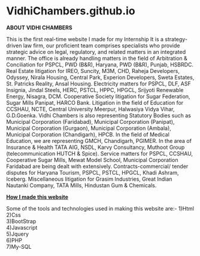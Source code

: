# VidhiChambers.github.io

**ABOUT VIDHI CHAMBERS**

This is the first real-time website I made for my Internship 
It is a strategy-driven law firm, our proficient team comprises specialists who provide strategic advice on legal, regulatory, and related matters in an integrated manner. The office is already handling matters in the field of Arbitration & Conciliation for PSPCL, PWD (B&R), Haryana, PWD (B&R), Punjab, HSBRDC. Real Estate litigation for IREO, Suncity, M3M, CHD, Raheja Developers, Odyssey, Nirala Housing, Central Park, Experion Developers, Sweta Estates, St. Patricks Reality, Ansal Housing. Electricity matters for PSPCL, DLF, ASF Insignia, Jindal Steels, HERC, PSTCL, HPPC, HPGCL, Srijyoti Renewable Energy, Nisagra, DCM. Cooperative Society litigation for Sugar Federation, Sugar Mills Panipat, HARCO Bank. Litigation in the field of Education for CCSHAU, NCTE, Central University Meerpur, Halwasiya Vidya Vihar, G.D.Goenka.
Vidhi Chambers is also representing Statutory Bodies such as Municipal Corporation (Faridabad), Municipal Corporation (Panipat), Municipal Corporation (Gurgaon), Municipal Corporation (Ambala), Municipal Corporation (Chandigarh), HPCB. In the field of Medical Education, we are representing GMCH, Chandigarh, PGIMER.
In the area of Insurance & Health TATA AIG, NSDL, Karvy Consultancy, Muthoot Group (telecommunication HUTCH & Spice). Service matters for PSPCL, CCSHAU, Cooperative Sugar Mills, Mewat Model School, Municipal Corporation Faridabad are being dealt with extensively. Contracts-commercial/ tender disputes for Haryana Tourism, PSPCL, PSTCL, HPGCL, Khadi Ashram, Iceberg. Miscellaneous litigation for Grasim Industries, Great Indian Nautanki Company, TATA Mills, Hindustan Gum & Chemicals.

<u><b>How I made this website</b></u>

Some of the tools and technologies used in making this website are:-
1)Html<br>
2)Css<br>
3)BootStrap<br>
4)Javascript<br>
5)Jquery<br>
6)PHP<br>
7)My-SQL<br>
